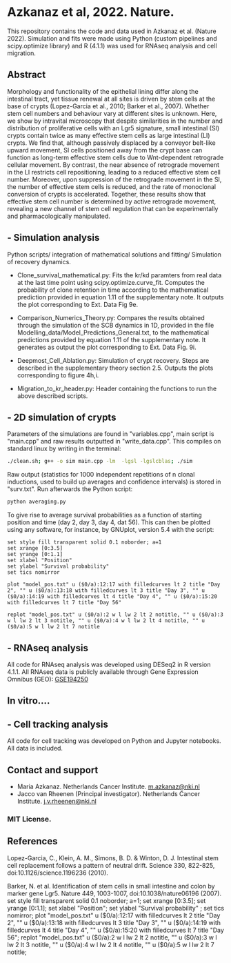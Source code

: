 # Azkanaz et al, 2022. Nature.

This repository contains the code and data used in Azkanaz et al. (Nature 2022). Simulation and fits were made using Python (custom pipelines and scipy.optimize library) and R (4.1.1) was used for RNAseq analysis and cell migration.

## Abstract
Morphology and functionality of the epithelial lining differ along the intestinal tract, yet tissue renewal at all sites is driven by stem cells at the base of crypts (Lopez-Garcia et al., 2010; Barker et al., 2007). Whether stem cell numbers and behaviour vary at different sites is unknown. Here, we show by intravital microscopy that despite similarities in  the number and distribution of proliferative cells with an Lgr5 signature, small intestinal (SI) crypts contain twice as many effective stem cells as large intestinal (LI) crypts. We find that, although passively displaced by a conveyor belt-like upward movement, SI cells positioned away from the crypt base can function as long-term effective stem cells due to Wnt-dependent retrograde cellular movement. By contrast, the near absence of retrograde movement in the LI restricts cell repositioning, leading to a reduced effective stem cell number. Moreover, upon suppression of the retrograde movement in the SI, the number of effective stem cells is reduced, and the rate of monoclonal conversion of crypts is accelerated. Together, these results show that effective stem cell number is determined by active retrograde movement, revealing a new channel of stem cell regulation that can be experimentally and pharmacologically manipulated.

## - Simulation analysis
Python scripts/ integration of mathematical solutions and fitting/ Simulation of recovery dynamics.

- Clone_survival_mathematical.py: Fits the kr/kd paramters from real data at the last time point using scipy.optimize.curve_fit. Computes the probability of clone retention in time according to the mathematical prediction provided in equation 1.11 of the supplementary note. It outputs the plot corresponding to Ext. Data Fig 9e.

- Comparison_Numerics_Theory.py: Compares the results obtained through the simulation of the SCB dynamics in 1D, provided in the file Modelling_data/Model_Predictions_General.txt, to the mathematical predictions provided by equation 1.11 of the supplementary note. It generates as output the plot corresponding to Ext. Data Fig. 9i.

- Deepmost_Cell_Ablation.py: Simulation of crypt recovery. Steps are described in the supplementary theory section 2.5. Outputs the plots corresponding to figure 4h,i.

- Migration_to_kr_header.py: Header containing the functions to run the above described scripts.

## - 2D simulation of crypts
Parameters of the simulations are found in "variables.cpp", main script is "main.cpp" and raw results outputted in "write_data.cpp". This compiles on standard linux by writing in the terminal:

```bash
./clean.sh; g++ -o sim main.cpp -lm  -lgsl -lgslcblas; ./sim
```

Raw output (statistics for 1000 independent repetitions of n clonal inductions, used to build up averages and confidence intervals) is stored in "surv.txt". Run afterwards the Python script:

```bash
python averaging.py
```

To give rise to average survival probabilities as a function of starting position and time  (day 2, day 3, day 4, dat 56). This can then be plotted using any software, for instance, by GNUplot, version 5.4 with the script:

```gnuplot
set style fill transparent solid 0.1 noborder; a=1
set xrange [0:3.5]
set yrange [0:1.1]
set xlabel "Position"
set ylabel "Survival probability"
set tics nomirror

plot "model_pos.txt" u ($0/a):12:17 with filledcurves lt 2 title "Day 2", "" u ($0/a):13:18 with filledcurves lt 3 title "Day 3", "" u ($0/a):14:19 with filledcurves lt 4 title "Day 4", "" u ($0/a):15:20 with filledcurves lt 7 title "Day 56"

replot "model_pos.txt" u ($0/a):2 w l lw 2 lt 2 notitle, "" u ($0/a):3 w l lw 2 lt 3 notitle, "" u ($0/a):4 w l lw 2 lt 4 notitle, "" u ($0/a):5 w l lw 2 lt 7 notitle
```

## - RNAseq analysis
All code for RNAseq analysis was developed using DESeq2 in R version 4.1.1. All RNAseq data is publicly available through Gene Expression Omnibus (GEO): [GSE194250](https://www.ncbi.nlm.nih.gov/geo/query/acc.cgi?acc=GSE194250)

## In vitro....

## - Cell tracking analysis
All code for cell tracking was developed on Python and Jupyter notebooks. All data is included.

## Contact and support
- Maria Azkanaz. Netherlands Cancer Institute. m.azkanaz@nki.nl
- Jacco van Rheenen (Principal investigator). Netherlands Cancer Institute. j.v.rheenen@nki.nl

### MIT License.

## References
Lopez-Garcia, C., Klein, A. M., Simons, B. D. & Winton, D. J. Intestinal stem cell replacement follows a pattern of neutral drift. Science 330, 822-825, doi:10.1126/science.1196236 (2010).

Barker, N. et al. Identification of stem cells in small intestine and colon by marker gene Lgr5. Nature 449, 1003-1007, doi:10.1038/nature06196 (2007).
set style fill transparent solid 0.1 noborder; a=1; set xrange [0:3.5]; set yrange [0:1.1]; set xlabel "Position"; set ylabel "Survival probability" ; set tics nomirror;
plot "model_pos.txt" u ($0/a):12:17 with filledcurves lt 2 title "Day 2", "" u ($0/a):13:18 with filledcurves lt 3 title "Day 3", "" u ($0/a):14:19 with filledcurves lt 4 title "Day 4", "" u ($0/a):15:20 with filledcurves lt 7 title "Day 56";
replot "model_pos.txt" u ($0/a):2 w l lw 2 lt 2 notitle, "" u ($0/a):3 w l lw 2 lt 3 notitle, "" u ($0/a):4 w l lw 2 lt 4 notitle, "" u ($0/a):5 w l lw 2 lt 7 notitle;